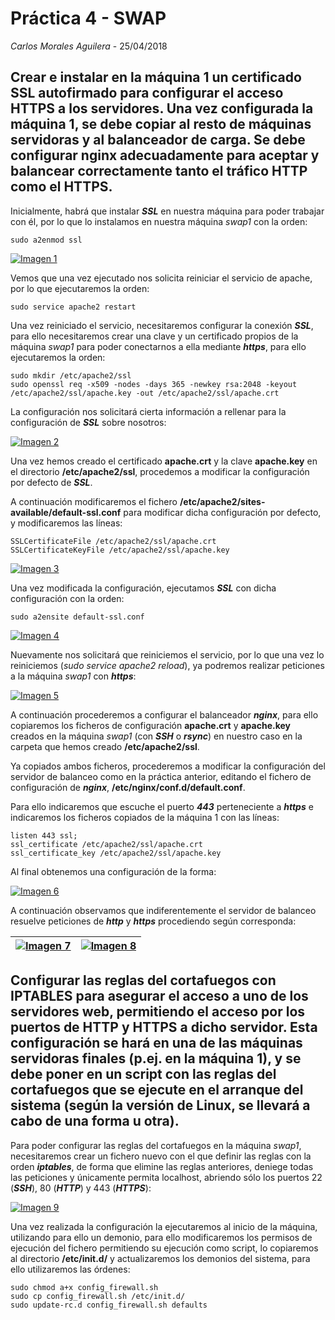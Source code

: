 # Práctica 4 - SWAP
*Carlos Morales Aguilera* - 25/04/2018

## Crear e instalar en la máquina 1 un certificado SSL autofirmado para configurar el acceso HTTPS a los servidores. Una vez configurada la máquina 1, se debe copiar al resto de máquinas servidoras y al balanceador de carga. Se debe configurar nginx adecuadamente para aceptar y balancear correctamente tanto el tráfico HTTP como el HTTPS.

Inicialmente, habrá que instalar ***SSL*** en nuestra máquina para poder trabajar con él, por  lo que lo instalamos en nuestra máquina *swap1* con la orden:

```
sudo a2enmod ssl
```

[![Imagen 1](https://github.com/Carlosma7/SWAP/blob/master/Practicas/Practica4/Imagenes/1.png?raw=true)](https://github.com/Carlosma7/SWAP/blob/master/Practicas/Practica4/Imagenes/1.png?raw=true)

Vemos que una vez ejecutado nos solicita reiniciar el servicio de apache, por lo que ejecutaremos la orden:

```
sudo service apache2 restart
```

Una vez reiniciado el servicio, necesitaremos configurar la conexión ***SSL***, para ello necesitaremos crear una clave y un certificado propios de la máquina *swap1* para poder conectarnos a ella mediante ***https***, para ello ejecutaremos la orden:

```
sudo mkdir /etc/apache2/ssl
sudo openssl req -x509 -nodes -days 365 -newkey rsa:2048 -keyout /etc/apache2/ssl/apache.key -out /etc/apache2/ssl/apache.crt
```

La configuración nos solicitará cierta información a rellenar para la configuración de ***SSL*** sobre nosotros:

[![Imagen 2](https://github.com/Carlosma7/SWAP/blob/master/Practicas/Practica4/Imagenes/2.png?raw=true)](https://github.com/Carlosma7/SWAP/blob/master/Practicas/Practica4/Imagenes/2.png?raw=true)

Una vez hemos creado el certificado **apache.crt** y la clave **apache.key** en el directorio **/etc/apache2/ssl**, procedemos a modificar la configuración por defecto de ***SSL***.

A continuación modificaremos el fichero **/etc/apache2/sites-available/default-ssl.conf** para modificar dicha configuración por defecto, y modificaremos las líneas:

```
SSLCertificateFile /etc/apache2/ssl/apache.crt
SSLCertificateKeyFile /etc/apache2/ssl/apache.key
```

[
![Imagen 3](https://github.com/Carlosma7/SWAP/blob/master/Practicas/Practica4/Imagenes/3.png?raw=true)](https://github.com/Carlosma7/SWAP/blob/master/Practicas/Practica4/Imagenes/3.png?raw=true)

Una vez modificada la configuración, ejecutamos ***SSL*** con dicha configuración con la orden:

```
sudo a2ensite default-ssl.conf
```

[
![Imagen 4](https://github.com/Carlosma7/SWAP/blob/master/Practicas/Practica4/Imagenes/4.png?raw=true)](https://github.com/Carlosma7/SWAP/blob/master/Practicas/Practica4/Imagenes/4.png?raw=true)

Nuevamente nos solicitará que reiniciemos el servicio, por lo que una vez lo reiniciemos (*sudo service apache2 reload*), ya podremos realizar peticiones a la máquina *swap1* con ***https***:

[
![Imagen 5](https://github.com/Carlosma7/SWAP/blob/master/Practicas/Practica4/Imagenes/5.png?raw=true)](https://github.com/Carlosma7/SWAP/blob/master/Practicas/Practica4/Imagenes/5.png?raw=true)

A continuación procederemos a configurar el balanceador ***nginx***, para ello copiaremos los ficheros de configuración **apache.crt** y **apache.key** creados en la máquina *swap1* (con ***SSH*** o ***rsync***) en nuestro caso en la carpeta que hemos creado **/etc/apache2/ssl**.

Ya copiados ambos ficheros, procederemos a modificar la configuración del servidor de balanceo como en la práctica anterior, editando el fichero de configuración de ***nginx***, **/etc/nginx/conf.d/default.conf**.

Para ello indicaremos que escuche el puerto ***443*** perteneciente a ***https*** e indicaremos los ficheros copiados de la máquina 1 con las líneas:

```
listen 443 ssl;
ssl_certificate /etc/apache2/ssl/apache.crt
ssl_certificate_key /etc/apache2/ssl/apache.key
```

Al final obtenemos una configuración de la forma:

[
![Imagen 6](https://github.com/Carlosma7/SWAP/blob/master/Practicas/Practica4/Imagenes/6.png?raw=true)](https://github.com/Carlosma7/SWAP/blob/master/Practicas/Practica4/Imagenes/6.png?raw=true)

A continuación observamos que indiferentemente el servidor de balanceo resuelve peticiones de ***http*** y ***https*** procediendo según corresponda:

| [![Imagen 7](https://github.com/Carlosma7/SWAP/blob/master/Practicas/Practica4/Imagenes/7.png?raw=true)](https://github.com/Carlosma7/SWAP/blob/master/Practicas/Practica4/Imagenes/7.png?raw=true)  | [![Imagen 8](https://github.com/Carlosma7/SWAP/blob/master/Practicas/Practica4/Imagenes/8.png?raw=true)](https://github.com/Carlosma7/SWAP/blob/master/Practicas/Practica4/Imagenes/8.png?raw=true) |
|:---:|:---:|

## Configurar las reglas del cortafuegos con IPTABLES para asegurar el acceso a uno de los servidores web, permitiendo el acceso por los puertos de HTTP y HTTPS a dicho servidor. Esta configuración se hará en una de las máquinas servidoras finales (p.ej. en la máquina 1), y se debe poner en un script con las reglas del cortafuegos que se ejecute en el arranque del sistema (según la versión de Linux, se llevará a cabo de una forma u otra).

Para poder configurar las reglas del cortafuegos en la máquina *swap1*, necesitaremos crear un fichero nuevo con el que definir las reglas con la orden ***iptables***, de forma que elimine las reglas anteriores, deniege todas las peticiones y únicamente permita localhost, abriendo sólo los puertos 22 (***SSH***), 80 (***HTTP***) y 443 (***HTTPS***):

[![Imagen 9](https://github.com/Carlosma7/SWAP/blob/master/Practicas/Practica4/Imagenes/9.png?raw=true)](https://github.com/Carlosma7/SWAP/blob/master/Practicas/Practica4/Imagenes/9.png?raw=true)

Una vez realizada la configuración la ejecutaremos al inicio de la máquina, utilizando para ello un demonio, para ello modificaremos los permisos de ejecución del fichero permitiendo su ejecución como script, lo copiaremos al directorio **/etc/init.d/** y actualizaremos los demonios del sistema, para ello utilizaremos las órdenes:

```
sudo chmod a+x config_firewall.sh
sudo cp config_firewall.sh /etc/init.d/
sudo update-rc.d config_firewall.sh defaults
```
